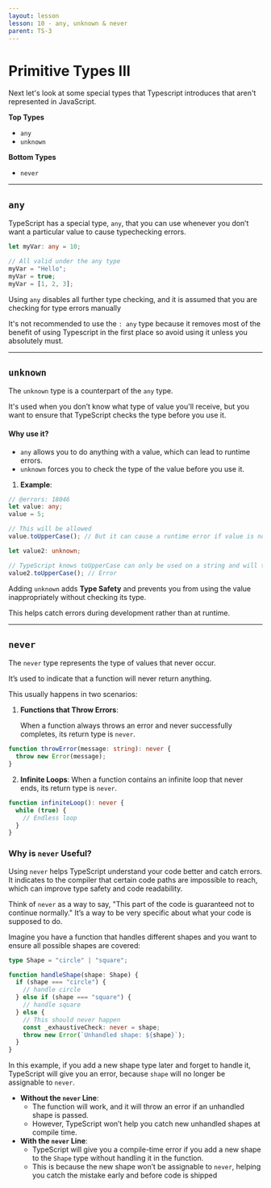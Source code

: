 ```yaml
---
layout: lesson
lesson: 10 - any, unknown & never
parent: TS-3
---
```


# Primitive Types III

Next let's look at some special types that Typescript introduces that aren't represented in JavaScript.

**Top Types**

- `any`
- `unknown`

**Bottom Types**

- `never`

---

## `any`

TypeScript has a special type, `any`, that you can use whenever you don’t want a particular value to cause typechecking errors.

```ts twoslash
let myVar: any = 10;

// All valid under the any type
myVar = "Hello";
myVar = true;
myVar = [1, 2, 3];
```

Using `any` disables all further type checking, and it is assumed that you are checking for type errors manually

It's not recommended to use the `: any` type because it removes most of the benefit of using Typescript in the first place so avoid using it unless you absolutely must.

---

## `unknown`

The `unknown` type is a counterpart of the `any` type.

It's used when you don’t know what type of value you'll receive, but you want to ensure that TypeScript checks the type before you use it.

#### Why use it?

- `any` allows you to do anything with a value, which can lead to runtime errors.
- `unknown` forces you to check the type of the value before you use it.

1. **Example**:

```ts twoslash
// @errors: 18046
let value: any;
value = 5;

// This will be allowed
value.toUpperCase(); // But it can cause a runtime error if value is not a string.

let value2: unknown;

// TypeScript knows toUpperCase can only be used on a string and will throw an warning
value2.toUpperCase(); // Error
```

Adding `unknown` adds **Type Safety** and prevents you from using the value inappropriately without checking its type.

This helps catch errors during development rather than at runtime.

---

## `never`

The `never` type represents the type of values that never occur.

It’s used to indicate that a function will never return anything.

This usually happens in two scenarios:

1. **Functions that Throw Errors**:

   When a function always throws an error and never successfully completes, its return type is `never`.

```ts twoslash
function throwError(message: string): never {
  throw new Error(message);
}
```

2. **Infinite Loops**: When a function contains an infinite loop that never ends, its return type is `never`.

```ts twoslash
function infiniteLoop(): never {
  while (true) {
    // Endless loop
  }
}
```

### Why is `never` Useful?

Using `never` helps TypeScript understand your code better and catch errors. It indicates to the compiler that certain code paths are impossible to reach, which can improve type safety and code readability.

Think of `never` as a way to say, "This part of the code is guaranteed not to continue normally." It’s a way to be very specific about what your code is supposed to do.

Imagine you have a function that handles different shapes and you want to ensure all possible shapes are covered:

```ts twoslash
type Shape = "circle" | "square";

function handleShape(shape: Shape) {
  if (shape === "circle") {
    // handle circle
  } else if (shape === "square") {
    // handle square
  } else {
    // This should never happen
    const _exhaustiveCheck: never = shape;
    throw new Error(`Unhandled shape: ${shape}`);
  }
}
```

In this example, if you add a new shape type later and forget to handle it, TypeScript will give you an error, because `shape` will no longer be assignable to `never`.

- **Without the `never` Line**:
  - The function will work, and it will throw an error if an unhandled shape is passed.
  - However, TypeScript won’t help you catch new unhandled shapes at compile time.
- **With the `never` Line**:
  - TypeScript will give you a compile-time error if you add a new shape to the `Shape` type without handling it in the function.
  - This is because the new shape won’t be assignable to `never`, helping you catch the mistake early and before code is shipped
